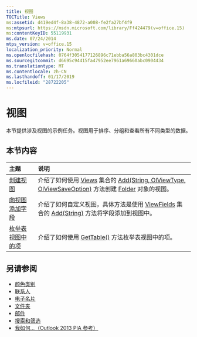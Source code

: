 ```yaml
---
title: 视图
TOCTitle: Views
ms:assetid: d419ed4f-8a38-4872-a008-fe2fa27bf4f9
ms:mtpsurl: https://msdn.microsoft.com/library/Ff424479(v=office.15)
ms:contentKeyID: 55119931
ms.date: 07/24/2014
mtps_version: v=office.15
localization_priority: Normal
ms.openlocfilehash: 0764f3054177126896c71ebba56a803bc4301dce
ms.sourcegitcommit: d6695c94415fa47952ee7961a69660abc0904434
ms.translationtype: MT
ms.contentlocale: zh-CN
ms.lasthandoff: 01/17/2019
ms.locfileid: "28722205"
---
```

# <a name="views"></a>视图

本节提供涉及视图的示例任务。视图用于排序、分组和查看所有不同类型的数据。

## <a name="in-this-section"></a>本节内容

|主题|说明|
|:----|:----------|
|[创建视图](how-to-create-a-view.md)  |介绍了如何使用 [Views](https://msdn.microsoft.com/library/bb644226\(v=office.15\)) 集合的 [Add(String, OlViewType, OlViewSaveOption)](https://msdn.microsoft.com/library/bb643986\(v=office.15\)) 方法创建 [Folder](https://msdn.microsoft.com/library/bb645774\(v=office.15\)) 对象的视图。|
|[向视图添加字段](how-to-add-fields-to-a-view.md)  |介绍了如何自定义视图，具体方法是使用 [ViewFields](https://msdn.microsoft.com/library/bb645950\(v=office.15\)) 集合的 [Add(String)](https://msdn.microsoft.com/library/bb646040\(v=office.15\)) 方法将字段添加到视图中。|
|[枚举表视图中的项](how-to-enumerate-items-in-a-table-view.md)  |介绍了如何使用 [GetTable()](https://msdn.microsoft.com/library/ff184699\(v=office.15\)) 方法枚举表视图中的项。|

## <a name="see-also"></a>另请参阅

- [颜色类别](color-categories.md)
- [联系人](contacts.md)
- [电子名片](electronic-business-cards.md)
- [文件夹](folders.md)
- [邮件](mail.md)
- [搜索和筛选](search-and-filter.md)
- [我如何...（Outlook 2013 PIA 参考）](how-do-i-outlook-2013-pia-reference.md)

